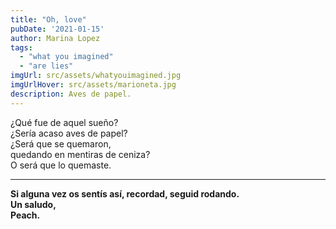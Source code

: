 ```yaml
---
title: "Oh, love"  
pubDate: '2021-01-15'
author: Marina Lopez
tags:
  - "what you imagined"
  - "are lies"
imgUrl: src/assets/whatyouimagined.jpg
imgUrlHover: src/assets/marioneta.jpg
description: Aves de papel.
---
```

¿Qué fue de aquel sueño?  
¿Sería acaso aves de papel?    
¿Será que se quemaron,    
quedando en mentiras de ceniza?    
O será que lo quemaste.  

---

**Si alguna vez os sentís así, recordad, seguid rodando.  
Un saludo,  
Peach.**
